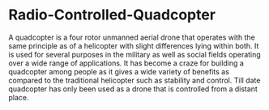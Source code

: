 # Radio-Controlled-Quadcopter
A quadcopter is a four rotor unmanned aerial drone that operates with the same principle as of a helicopter with slight differences lying within both. It is used for several purposes in the military as well as social fields operating over a wide range of applications. It has become a craze for building a quadcopter among people as it gives a wide variety of benefits as compared to the traditional helicopter such as stability and control. Till date quadcopter has only been used as a drone that is controlled from a distant place.

